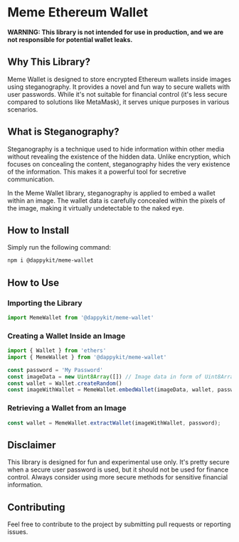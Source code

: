 # Meme Ethereum Wallet

**WARNING: This library is not intended for use in production, and we are not responsible for potential wallet leaks.**

## Why This Library?

Meme Wallet is designed to store encrypted Ethereum wallets inside images using steganography. It provides a novel and fun way to secure wallets with user passwords. While it's not suitable for financial control (it's less secure compared to solutions like MetaMask), it serves unique purposes in various scenarios.

## What is Steganography?

Steganography is a technique used to hide information within other media without revealing the existence of the hidden data. Unlike encryption, which focuses on concealing the content, steganography hides the very existence of the information. This makes it a powerful tool for secretive communication.

In the Meme Wallet library, steganography is applied to embed a wallet within an image. The wallet data is carefully concealed within the pixels of the image, making it virtually undetectable to the naked eye.

## How to Install

Simply run the following command:

```bash
npm i @dappykit/meme-wallet
```

## How to Use

### Importing the Library

```javascript
import MemeWallet from '@dappykit/meme-wallet'
```

### Creating a Wallet Inside an Image

```javascript
import { Wallet } from 'ethers'
import { MemeWallet } from '@dappykit/meme-wallet'

const password = 'My Password'
const imageData = new Uint8Array([]) // Image data in form of Uint8Array
const wallet = Wallet.createRandom()
const imageWithWallet = MemeWallet.embedWallet(imageData, wallet, password);
```

### Retrieving a Wallet from an Image

```javascript
const wallet = MemeWallet.extractWallet(imageWithWallet, password);
```

## Disclaimer

This library is designed for fun and experimental use only. It's pretty secure when a secure user password is used, but it should not be used for finance control. Always consider using more secure methods for sensitive financial information.

## Contributing

Feel free to contribute to the project by submitting pull requests or reporting issues.
